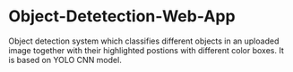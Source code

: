 # Object-Detetection-Web-App
Object detection system which classifies different objects in an uploaded image together with their highlighted postions with different color boxes. It is based on YOLO CNN model.
